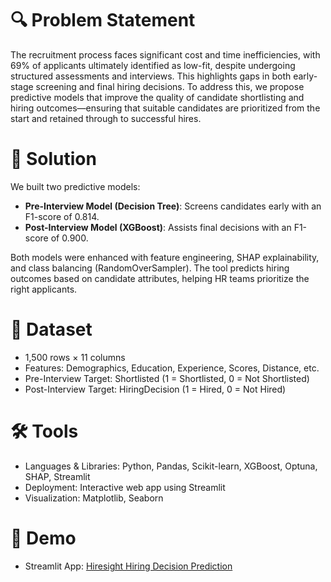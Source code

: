 # 🔍 Problem Statement
The recruitment process faces significant cost and time inefficiencies, with 69% of applicants ultimately identified as low-fit, despite undergoing structured assessments and interviews. This highlights gaps in both early-stage screening and final hiring decisions. To address this, we propose predictive models that improve the quality of candidate shortlisting and hiring outcomes—ensuring that suitable candidates are prioritized from the start and retained through to successful hires.

# 🎯 Solution
We built two predictive models:
- **Pre-Interview Model (Decision Tree)**: Screens candidates early with an F1-score of 0.814.
- **Post-Interview Model (XGBoost)**: Assists final decisions with an F1-score of 0.900.

Both models were enhanced with feature engineering, SHAP explainability, and class balancing (RandomOverSampler). The tool predicts hiring outcomes based on candidate attributes, helping HR teams prioritize the right applicants.

# 📂 Dataset
- 1,500 rows × 11 columns
- Features: Demographics, Education, Experience, Scores, Distance, etc.
- Pre-Interview Target: Shortlisted (1 = Shortlisted, 0 = Not Shortlisted)
- Post-Interview Target: HiringDecision (1 = Hired, 0 = Not Hired)

# 🛠 Tools
- Languages & Libraries: Python, Pandas, Scikit-learn, XGBoost, Optuna, SHAP, Streamlit
- Deployment: Interactive web app using Streamlit
- Visualization: Matplotlib, Seaborn

# 📎 Demo
- Streamlit App: [Hiresight Hiring Decision Prediction](https://hiresight-hiring-decision-prediction.streamlit.app/)
